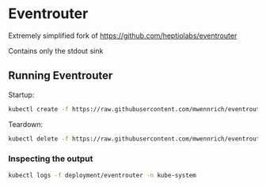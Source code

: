 # Eventrouter

Extremely simplified fork of <https://github.com/heptiolabs/eventrouter>

Contains only the stdout sink

## Running Eventrouter

Startup:

```bash
kubectl create -f https://raw.githubusercontent.com/mwennrich/eventrouter/master/yaml/eventrouter.yaml
```

Teardown:

```bash
kubectl delete -f https://raw.githubusercontent.com/mwennrich/eventrouter/master/yaml/eventrouter.yaml
```

### Inspecting the output

```bash
kubectl logs -f deployment/eventrouter -n kube-system
```
